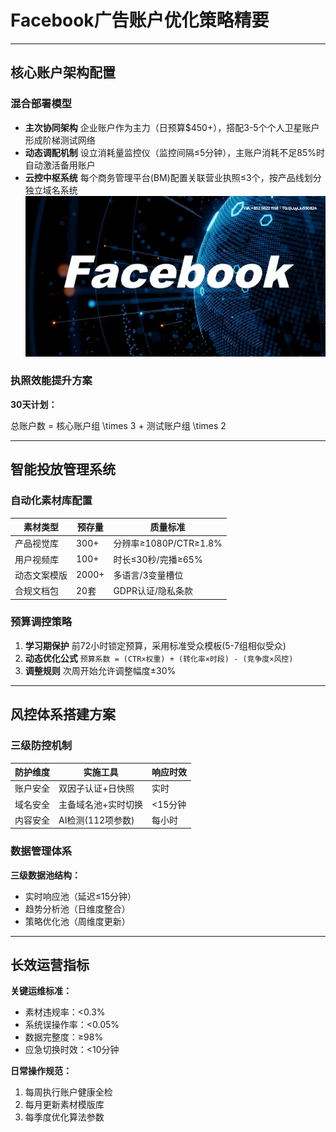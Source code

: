 
# Facebook广告账户优化策略精要

---

## 核心账户架构配置
### 混合部署模型
- **主次协同架构**
企业账户作为主力（日预算$450+），搭配3-5个个人卫星账户形成阶梯测试网络
- **动态调配机制**
设立消耗量监控仪（监控间隔≤5分钟），主账户消耗不足85%时自动激活备用账户
- **云控中枢系统**
每个商务管理平台(BM)配置关联营业执照≤3个，按产品线划分独立域名系统
![替代文字](
17c5aa7f85ed914638c5a43c6dc59ad.jpg)
### 执照效能提升方案
**30天计划：**

总账户数 = 核心账户组 \times 3 + 测试账户组 \times 2


---

## 智能投放管理系统
### 自动化素材库配置
| 素材类型       | 预存量 | 质量标准                |
|----------------|--------|-----------------------|
| 产品视觉库     | 300+   | 分辨率≥1080P/CTR≥1.8% |
| 用户视频库     | 100+   | 时长≤30秒/完播≥65%    |
| 动态文案模版   | 2000+  | 多语言/3变量槽位       |
| 合规文档包     | 20套   | GDPR认证/隐私条款     |

### 预算调控策略

1. **学习期保护**
前72小时锁定预算，采用标准受众模板(5-7组相似受众)
2. **动态优化公式**
`预算系数 = (CTR×权重) + (转化率×时段) - (竞争度×风控)`
3. **调整规则**
次周开始允许调整幅度±30%


---

## 风控体系搭建方案
### 三级防控机制
| 防护维度   | 实施工具                      | 响应时效   |
|------------|-----------------------------|-----------|
| 账户安全   | 双因子认证+日快照               | 实时       |
| 域名安全   | 主备域名池+实时切换            | <15分钟   |
| 内容安全   | AI检测(112项参数)            | 每小时     |

### 数据管理体系
**三级数据池结构：**
- 实时响应池（延迟≤15分钟）
- 趋势分析池（日维度整合）
- 策略优化池（周维度更新）

---

## 长效运营指标
**关键运维标准：**
- 素材违规率：<0.3%
- 系统误操作率：<0.05%
- 数据完整度：≥98%
- 应急切换时效：<10分钟

**日常操作规范：**
1. 每周执行账户健康全检
2. 每月更新素材模版库
3. 每季度优化算法参数
```
